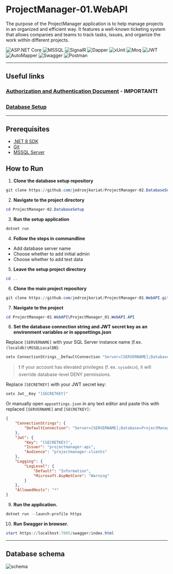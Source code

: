 # ProjectManager-01.WebAPI

The purpose of the ProjectManager application is to help manage projects in an organized and efficient way. It features a well-known ticketing system that allows companies and teams to track tasks, issues, and organize the work within different projects.

![ASP.NET Core](https://img.shields.io/badge/ASP.NET_Core-5C2D91?style=for-the-badge&logo=dotnet&logoColor=white)
![MSSQL](https://img.shields.io/badge/MSSQL-CC2927?style=for-the-badge&logo=microsoftsqlserver&logoColor=white)
![SignalR](https://img.shields.io/badge/SignalR-512BD4?style=for-the-badge&logo=signalr&logoColor=white)
![Dapper](https://img.shields.io/badge/Dapper-0082C9?style=for-the-badge&logoColor=white)
![xUnit](https://img.shields.io/badge/xUnit-5C2D91?style=for-the-badge&logo=xunit&logoColor=white)
![Moq](https://img.shields.io/badge/Moq-8A2BE2?style=for-the-badge&logoColor=white)
![JWT](https://img.shields.io/badge/JWT-000000?style=for-the-badge&logo=jsonwebtokens&logoColor=white)
![AutoMapper](https://img.shields.io/badge/AutoMapper-DD0031?style=for-the-badge&logoColor=white)
![Swagger](https://img.shields.io/badge/Swagger-5AE1FF?style=for-the-badge&logo=swagger&logoColor=white)
![Postman](https://img.shields.io/badge/Postman-FF6C37?style=for-the-badge&logo=postman&logoColor=white)

---

## Useful links

### [Authorization and Authentication Document](https://github.com/jedrzejkoriat/ProjectManager-01.WebAPI/blob/main/AUTHDOC.md) - IMPORTANT❗
### [Database Setup](https://github.com/jedrzejkoriat/ProjectManager-02.DatabaseSetup)

---

## Prerequisites

- [.NET 8 SDK](https://dotnet.microsoft.com/en-us/download)
- [Git](https://git-scm.com/)
- [MSSQL Server](https://www.microsoft.com/en-us/sql-server/sql-server-downloads)

## How to Run

1. **Clone the database setup repository**

```powershell
git clone https://github.com/jedrzejkoriat/ProjectManager-02.DatabaseSetup.git
```

2. **Navigate to the project directory**

```powershell
cd ProjectManager-02.DatabaseSetup
```

3. **Run the setup application**

```powershell
dotnet run
```

4. **Follow the steps in commandline**

- Add database server name
- Choose whether to add initial admin
- Choose whether to add test data

5. **Leave the setup project directory**

```powershell
cd ..
```

6. **Clone the main project repository**

```powershell
git clone https://github.com/jedrzejkoriat/ProjectManager-01.WebAPI.git
```

7. **Navigate to the project**

```powershell
cd ProjectManager-01.WebAPI\ProjectManager_01.WebAPI.API
```

8. **Set the database connection string and JWT secret key as an environment variables or in appsettings.json**

Replace `[SERVERNAME]` with your SQL Server instance name (f.ex. `(localdb)\MSSQLLocalDB`):

```powershell
setx ConnectionStrings__DefaultConnection "Server=[SERVERNAME];Database=ProjectManagerDB;Trusted_Connection=True;MultipleActiveResultSets=true;Encrypt=True"
```

> ❗ If your account has elevated privileges (f. ex. `sysadmin`), it will override database-level DENY permissions.

Replace `[SECRETKEY]` with your JWT secret key:

```powershell
setx Jwt__Key "[SECRETKEY]"
```

Or manually open `appsettings.json` in any text editor and paste this with replaced `[SERVERNAME]` and `[SECRETKEY]`:

```json
{
    "ConnectionStrings": {
        "DefaultConnection": "Server=[SERVERNAME];Database=ProjectManagerDB;Trusted_Connection=True;MultipleActiveResultSets=true;Encrypt=True"
    },
    "Jwt": {
        "Key": "[SECRETKEY]",
        "Issuer": "projectmanager-api",
        "Audience": "projectmanager-clients"
    },
    "Logging": {
        "LogLevel": {
            "Default": "Information",
            "Microsoft.AspNetCore": "Warning"
        }
    },
    "AllowedHosts": "*"
}

```

9. **Run the application.**

```powershell
dotnet run --launch-profile https
```

10. **Run Swagger in browser.**

```powershell
start https://localhost:7005/swagger/index.html
```

---

## Database schema

![schema](https://github.com/user-attachments/assets/96a664f6-3101-4c68-b474-cbb311a466ac)
